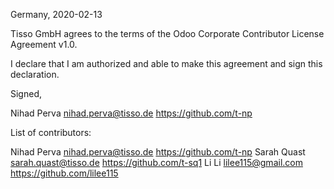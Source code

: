 Germany, 2020-02-13

Tisso GmbH agrees to the terms of the Odoo Corporate Contributor License
Agreement v1.0.

I declare that I am authorized and able to make this agreement and sign this
declaration.

Signed,

Nihad Perva nihad.perva@tisso.de https://github.com/t-np

List of contributors:

Nihad Perva nihad.perva@tisso.de https://github.com/t-np
Sarah Quast sarah.quast@tisso.de https://github.com/t-sq1
Li Li lilee115@gmail.com https://github.com/lilee115
